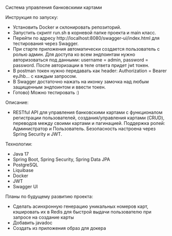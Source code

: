 Система управления банковскими картами

Инструкция по запуску:
- Установить Docker и склонировать репозиторий.
- Запустить скрипт run.sh в корневой папке проекта и main класс.
- Перейти по адресу http://localhost:8080/swagger-ui/index.html для тестирования через Swagger.
- При старте приложения автоматически создается пользователь с ролью админ. Для доступа ко всем эндпоинтам
нужно авторизоваться под данными: username = admin, password = password. После авторизации в теле ответа
придет jwt токен. 
- В postman токен нужно передавать как header: Authorization = Bearer eyJhb... с каждым запросом.
- В Swagger достаточно нажать на иконку замочка над любым защищенным эндпоинтом и ввести токен.
- Готово) Можно тестировать :)

Описание: 
- RESTful API для управления банковскими картами с функционалом регистрации пользователей, 
создания/управления картами (CRUD), переводов между своими картами и пагинацией. 
Поддержка ролей: Администратор и Пользователь. Безопасность настроена через Spring Security и JWT.

Технологии:
- Java 17
- Spring Boot, Spring Security, Spring Data JPA
- PostgreSQL
- Liquibase
- Docker
- JWT 
- Swagger UI

Планы по будущему развитию проекта:
- Сделать асинхронную генерацию уникальных номеров карт, кэшировать их в Redis для быстрой выдачи пользователю
при запросе на создание карты
- Добавить javadoc
- Создать из приложения образ для докера

